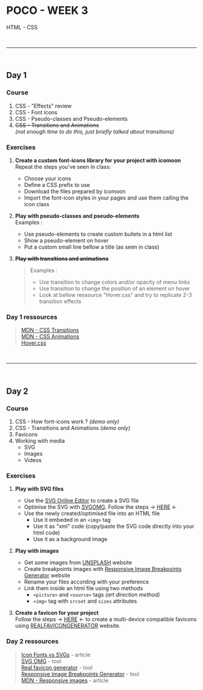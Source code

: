 # POCO - WEEK 3
HTML - CSS


<br>

---

<br>


## Day 1

### Course
1. CSS - "Effects" review
2. CSS - Font Icons
3. CSS - Pseudo-classes and Pseudo-elements
4. ~~CSS - Transitions and Animations~~<br>
    *(not enough time to do this, just briefly talked about transitions)*

### Exercises
1. **Create a custom font-icons library for your project with icomoon**<br>
    Repeat the steps you've seen in class:<br>
    * Choose your icons
    * Define a CSS prefix to use
    * Download the files prepared by icomoon
    * Import the font-icon styles in your pages and use them calling the icon class

2. **Play with pseudo-classes and pseudo-elements**<br>
    Examples :<br>
    * Use pseudo-elements to create custom bullets in a html list
    * Show a pseudo-element on hover
    * Put a custom small line bellow a title (as seen in class)

3. **~~Play with transitions and animations~~**<br>
    >Examples :
    >* Use transition to change colors and/or opacity of menu links
    >* Use transition to change the position of an element on hover
    >* Look at bellow ressource "Hover.css" and try to replicate 2-3 transition effects

### Day 1 ressources
 > [MDN - CSS Transitions](https://developer.mozilla.org/en-US/docs/Web/CSS/CSS_Transitions)<br>
   [MDN - CSS Animations](https://developer.mozilla.org/en-US/docs/Web/CSS/CSS_Animations/Using_CSS_animations)<br>
   [Hover.css](http://ianlunn.github.io/Hover/)<br>
   

<br>

---

<br>


## Day 2

### Course
1. CSS - How font-icons work ? *(demo only)*
2. CSS - Transitions and Animations *(demo only)*
3. Favicons
4. Working with media
    * SVG
    * Images
    * Videos

### Exercises
1. **Play with SVG files**<br>
    * Use the [SVG Online Editor](https://editor.method.ac/) to create a SVG file
    * Optimise the SVG with [SVGOMG](https://jakearchibald.github.io/svgomg/). Follow the steps → [HERE](https://github.com/powercoders-lausanne/support/blob/master/HTML-CSS/07.svg%2Bicons-perso%2Bfavicons/svg-in-html/read-me.txt) ←
    * Use the newly created/optimised file into an HTML file
        * Use it embeded in an `<img>` tag
        * Use it as "xml" code (copy/paste the SVG code directly into your html code)
        * Use it as a background image

2. **Play with images**<br>
    * Get some images from [UNSPLASH](https://unsplash.com/) website
    * Create breakpoints images with [Responsive Image Breakpoints Generator](https://www.responsivebreakpoints.com/) website
    * Rename your files according with your preference
    * Link them inside an html file using two methods
        * `<picture>` and `<source>` tags *(art direction method)*
        * `<img>` tag with `srcset` and `sizes` attributes
        
3. **Create a favicon for your project**<br>
    Follow the steps → [HERE](https://github.com/powercoders-lausanne/support/blob/master/HTML-CSS/07.svg%2Bicons-perso%2Bfavicons/favicons/read-me.txt) ← to create a multi-device compatible favicons using [REALFAVICONGENERATOR](https://realfavicongenerator.net/) website.

### Day 2 ressources
 > [Icon Fonts vs SVGs](https://www.keycdn.com/blog/icon-fonts-vs-svgs) - article<br>
   [SVG OMG](https://jakearchibald.github.io/svgomg/) - tool<br>
   [Real favicon generator](https://realfavicongenerator.net/) - tool<br>
   [Responsive Image Breakpoints Generator](https://www.responsivebreakpoints.com/) - tool<br>
   [MDN - Responsive images](https://developer.mozilla.org/en-US/docs/Learn/HTML/Multimedia_and_embedding/Responsive_images) - article<br>